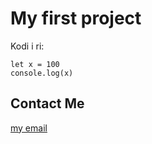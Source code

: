 # My first project

Kodi i ri:

    let x = 100
    console.log(x)

## Contact Me

[my email](mailto:denathalimi12@gmail.com)

